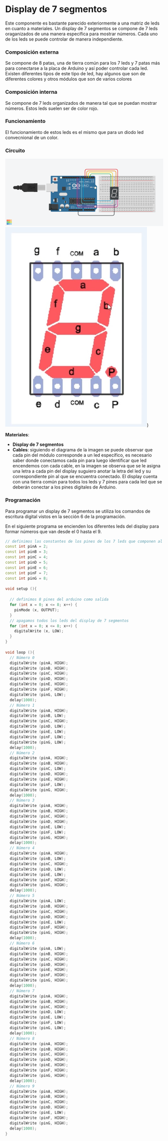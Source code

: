 # Display de 7 segmentos

Este componente es bastante parecido exteriormente a una matriz de leds en cuanto a materiales. Un display de 7 segmentos se compone de 7 leds oraganizados de una manera específica para mostrar números. Cada uno de los leds se puede controlar de manera independiente. 

### Composición externa

Se compone de 8 patas, una de tierra común para los 7 leds y 7 patas más para conectarse a la placa de Arduino y así poder controlar cada led. Existen diferentes tipos de este tipo de led, hay algunos que son de diferentes colores y otros módulos que son de varios colores 

### Composición interna

Se compone de 7 leds organizados de manera tal que se puedan mostrar números. Estos leds suelen ser de color rojo. 

### Funcionamiento

El funcionamiento de estos leds es el mismo que para un diodo led convecnional de un color. 

### Circuito

![](Circuito%20Display%20de%207%20segmentos.png)
![](Diagrama%20de%20led%20de%20display%20de%207%20segmentos..jpg))

**Materiales**:
* **Display de 7 segmentos**
* **Cables**: siguiendo el diagrama de la imagen se puede observar que cada pin del módulo corresponde a un led específico, es necesario saber donde conectamos cada pin para luego identificar que led encendemos con cada cable, en la imagen se observa que se le asigna una letra a cada pin del display suguiero anotar la letra del led y su correspondiente pin al que se encuentra conectado. El display cuenta con una tierra común para todos los leds y 7 pines para cada led que se deberán conectar a los pines digitales de Arduino.

### Programación

Para programar un display de 7 segmentos se utiliza los comandos de escritura digital vistos en la sección 6 de la programación.

En el siguiente programa se encienden los diferentes leds del display para formar números que van desde el 0 hasta el 9.

```cpp
// definimos las constantes de los pines de los 7 leds que componen al display
const int pinA = 2;
const int pinB = 3;
const int pinC = 4;
const int pinD = 5;
const int pinE = 6;
const int pinF = 7;
const int pinG = 8;

void setup (){

  // definimos 8 pines del arduino como salida
  for (int x = 0; x <= 8; x++) {
    pinMode (x, OUTPUT);
  }
  // apagamos todos los leds del display de 7 segmentos
  for (int x = 0; x <= 8; x++) {
    digitalWrite (x, LOW);
  }
}

void loop (){
  // Número 0
  digitalWrite (pinA, HIGH);
  digitalWrite (pinB, HIGH);
  digitalWrite (pinC, HIGH);
  digitalWrite (pinD, HIGH);
  digitalWrite (pinE, HIGH);
  digitalWrite (pinF, HIGH);
  digitalWrite (pinG, LOW);
  delay(1000);
  // Número 1
  digitalWrite (pinA, HIGH);
  digitalWrite (pinB, LOW);
  digitalWrite (pinC, HIGH);
  digitalWrite (pinD, LOW);
  digitalWrite (pinE, LOW);
  digitalWrite (pinF, LOW);
  digitalWrite (pinG, LOW);
  delay(1000);
  // Número 2
  digitalWrite (pinA, HIGH);
  digitalWrite (pinB, HIGH);
  digitalWrite (pinC, LOW);
  digitalWrite (pinD, HIGH);
  digitalWrite (pinE, HIGH);
  digitalWrite (pinF, LOW);
  digitalWrite (pinG, HIGH);
  delay(1000);
  // Número 3
  digitalWrite (pinA, HIGH);
  digitalWrite (pinB, HIGH);
  digitalWrite (pinC, HIGH);
  digitalWrite (pinD, HIGH);
  digitalWrite (pinE, LOW);
  digitalWrite (pinF, LOW);
  digitalWrite (pinG, HIGH);
  delay(1000);
  // Número 4
  digitalWrite (pinA, HIGH);
  digitalWrite (pinB, LOW);
  digitalWrite (pinC, HIGH);
  digitalWrite (pinD, LOW);
  digitalWrite (pinE, LOW);
  digitalWrite (pinF, HIGH);
  digitalWrite (pinG, HIGH);
  delay(1000);
  // Número 5
  digitalWrite (pinA, LOW);
  digitalWrite (pinB, HIGH);
  digitalWrite (pinC, HIGH);
  digitalWrite (pinD, HIGH);
  digitalWrite (pinE, LOW);
  digitalWrite (pinF, HIGH);
  digitalWrite (pinG, HIGH);
  delay(1000);
  // Número 6
  digitalWrite (pinA, LOW);
  digitalWrite (pinB, HIGH);
  digitalWrite (pinC, HIGH);
  digitalWrite (pinD, HIGH);
  digitalWrite (pinE, HIGH);
  digitalWrite (pinF, HIGH);
  digitalWrite (pinG, HIGH);
  delay(1000);
  // Número 7
  digitalWrite (pinA, HIGH);
  digitalWrite (pinB, HIGH);
  digitalWrite (pinC, HIGH);
  digitalWrite (pinD, LOW);
  digitalWrite (pinE, LOW);
  digitalWrite (pinF, LOW);
  digitalWrite (pinG, LOW);
  delay(1000);
  // Número 8
  digitalWrite (pinA, HIGH);
  digitalWrite (pinB, HIGH);
  digitalWrite (pinC, HIGH);
  digitalWrite (pinD, HIGH);
  digitalWrite (pinE, HIGH);
  digitalWrite (pinF, HIGH);
  digitalWrite (pinG, HIGH);
  delay(1000);
  // Número 9
  digitalWrite (pinA, HIGH);
  digitalWrite (pinB, HIGH);
  digitalWrite (pinC, HIGH);
  digitalWrite (pinD, HIGH);
  digitalWrite (pinE, LOW);
  digitalWrite (pinF, HIGH);
  digitalWrite (pinG, HIGH);
  delay(1000);
}
```
